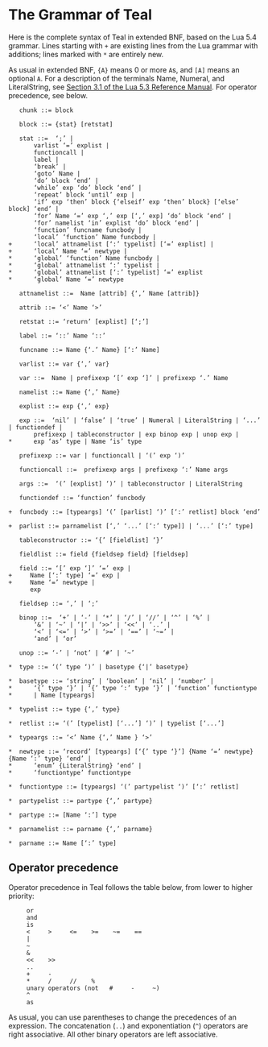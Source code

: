 # The Grammar of Teal

Here is the complete syntax of Teal in extended BNF, based on the Lua 5.4
grammar. Lines starting with `+` are existing lines from the Lua grammar
with additions; lines marked with `*` are entirely new.

As usual in extended BNF, `{A}` means 0 or more `A`s, and `[A]` means an
optional `A`. For a description of the terminals Name, Numeral, and
LiteralString, see [Section 3.1 of the Lua 5.3 Reference
Manual](https://www.lua.org/manual/5.3/manual.html#3.1). For operator
precedence, see below.

```
   chunk ::= block

   block ::= {stat} [retstat]

   stat ::=  ‘;’ |
       varlist ‘=’ explist |
       functioncall |
       label |
       ‘break’ |
       ‘goto’ Name |
       ‘do’ block ‘end’ |
       ‘while’ exp ‘do’ block ‘end’ |
       ‘repeat’ block ‘until’ exp |
       ‘if’ exp ‘then’ block {‘elseif’ exp ‘then’ block} [‘else’ block] ‘end’ |
       ‘for’ Name ‘=’ exp ‘,’ exp [‘,’ exp] ‘do’ block ‘end’ |
       ‘for’ namelist ‘in’ explist ‘do’ block ‘end’ |
       ‘function’ funcname funcbody |
       ‘local’ ‘function’ Name funcbody |
+      ‘local’ attnamelist [‘:’ typelist] [‘=’ explist] |
+      ‘local’ Name ‘=’ newtype |
*      ‘global’ ‘function’ Name funcbody |
*      ‘global’ attnamelist ‘:’ typelist |
*      ‘global’ attnamelist [‘:’ typelist] ‘=’ explist
*      ‘global’ Name ‘=’ newtype

   attnamelist ::=  Name [attrib] {‘,’ Name [attrib]}

   attrib ::= ‘<’ Name ‘>’

   retstat ::= ‘return’ [explist] [‘;’]

   label ::= ‘::’ Name ‘::’

   funcname ::= Name {‘.’ Name} [‘:’ Name]

   varlist ::= var {‘,’ var}

   var ::=  Name | prefixexp ‘[’ exp ‘]’ | prefixexp ‘.’ Name

   namelist ::= Name {‘,’ Name}

   explist ::= exp {‘,’ exp}

   exp ::=  ‘nil’ | ‘false’ | ‘true’ | Numeral | LiteralString | ‘...’ | functiondef |
       prefixexp | tableconstructor | exp binop exp | unop exp |
*      exp ‘as’ type | Name ‘is’ type

   prefixexp ::= var | functioncall | ‘(’ exp ‘)’

   functioncall ::=  prefixexp args | prefixexp ‘:’ Name args

   args ::=  ‘(’ [explist] ‘)’ | tableconstructor | LiteralString

   functiondef ::= ‘function’ funcbody

+  funcbody ::= [typeargs] ‘(’ [parlist] ‘)’ [‘:’ retlist] block ‘end’

+  parlist ::= parnamelist [‘,’ ‘...’ [‘:’ type]] | ‘...’ [‘:’ type]

   tableconstructor ::= ‘{’ [fieldlist] ‘}’

   fieldlist ::= field {fieldsep field} [fieldsep]

   field ::= ‘[’ exp ‘]’ ‘=’ exp |
+     Name [‘:’ type] ‘=’ exp |
+     Name ‘=’ newtype |
      exp

   fieldsep ::= ‘,’ | ‘;’

   binop ::=  ‘+’ | ‘-’ | ‘*’ | ‘/’ | ‘//’ | ‘^’ | ‘%’ |
       ‘&’ | ‘~’ | ‘|’ | ‘>>’ | ‘<<’ | ‘..’ |
       ‘<’ | ‘<=’ | ‘>’ | ‘>=’ | ‘==’ | ‘~=’ |
       ‘and’ | ‘or’

   unop ::= ‘-’ | ‘not’ | ‘#’ | ‘~’

*  type ::= ‘(’ type ‘)’ | basetype {‘|’ basetype}

*  basetype ::= ‘string’ | ‘boolean’ | ‘nil’ | ‘number’ |
*      ‘{’ type ‘}’ | ‘{’ type ‘:’ type ‘}’ | ‘function’ functiontype
*      | Name [typeargs]

*  typelist ::= type {‘,’ type}

*  retlist ::= ‘(’ [typelist] [‘...’] ‘)’ | typelist [‘...’]

*  typeargs ::= ‘<’ Name {‘,’ Name } ‘>’

*  newtype ::= ‘record’ [typeargs] [‘{’ type ‘}’] {Name ‘=’ newtype} {Name ‘:’ type} ‘end’ |
*      ‘enum’ {LiteralString} ‘end’ |
*      ‘functiontype’ functiontype

*  functiontype ::= [typeargs] ‘(’ partypelist ‘)’ [‘:’ retlist]

*  partypelist ::= partype {‘,’ partype}

*  partype ::= [Name ‘:’] type

*  parnamelist ::= parname {‘,’ parname}

*  parname ::= Name [‘:’ type]
```

## Operator precedence

Operator precedence in Teal follows the table below, from lower to higher priority:

```
     or
     and
     is
     <     >     <=    >=    ~=    ==
     |
     ~
     &
     <<    >>
     ..
     +     -
     *     /     //    %
     unary operators (not   #     -     ~)
     ^
     as
```

As usual, you can use parentheses to change the precedences of an expression.
The concatenation (`..`) and exponentiation (`^`) operators are right
associative. All other binary operators are left associative.
